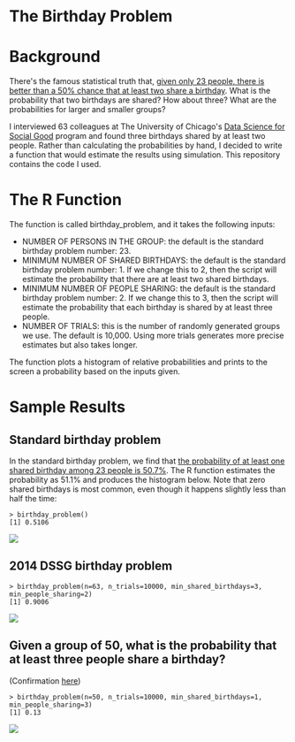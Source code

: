 The Birthday Problem
================


# Background
There's the famous statistical truth that, [given only 23 people, there is better than a 50% chance that at least two share a birthday](http://en.wikipedia.org/wiki/Birthday_problem).  What is the probability that two birthdays are shared?  How about three?  What are the probabilities for larger and smaller groups?

I interviewed 63 colleagues at The University of Chicago's [Data Science for Social Good](http://dssg.io) program and found three birthdays shared by at least two people.  Rather than calculating the probabilities by hand, I decided to write a function that would estimate the results using simulation.  This repository contains the code I used.

# The R Function
The function is called birthday_problem, and it takes the following inputs:

* NUMBER OF PERSONS IN THE GROUP: the default is the standard birthday problem number: 23.
* MINIMUM NUMBER OF SHARED BIRTHDAYS: the default is the standard birthday problem number: 1.  If we change this to 2, then the script will estimate the probability that there are at least two shared birthdays.
* MINIMUM NUMBER OF PEOPLE SHARING: the default is the standard birthday problem number: 2.  If we change this to 3, then the script will estimate the probability that each birthday is shared by at least three people.
* NUMBER OF TRIALS: this is the number of randomly generated groups we use.  The default is 10,000.  Using more trials generates more precise estimates but also takes longer.

The function plots a histogram of relative probabilities and prints to the screen a probability based on the inputs given.

# Sample Results

## Standard birthday problem
In the standard birthday problem, we find that [the probability of at least one shared birthday among 23 people is 50.7%](http://www.wolframalpha.com/input/?i=birthday+problem+23+people).  The R function estimates the probability as 51.1% and produces the histogram below.  Note that zero shared birthdays is most common, even though it happens slightly less than half the time:

    > birthday_problem()
    [1] 0.5106
  
<img src="https://dl.dropboxusercontent.com/u/55192/standard_birthday_histogram.png" align="center">


## 2014 DSSG birthday problem

    > birthday_problem(n=63, n_trials=10000, min_shared_birthdays=3, min_people_sharing=2)
    [1] 0.9006

<img src="https://dl.dropboxusercontent.com/u/55192/birthday_problem_group_of_63.png" align="center">


## Given a group of 50, what is the probability that at least three people share a birthday? 
(Confirmation [here](http://www.wolframalpha.com/input/?i=birthday+problem+50+people))

    > birthday_problem(n=50, n_trials=10000, min_shared_birthdays=1, min_people_sharing=3)
    [1] 0.13
    
<img src="https://dl.dropboxusercontent.com/u/55192/birthday_problem_50_people_3_share.png" align="center">
